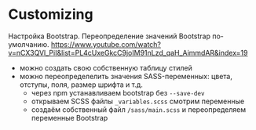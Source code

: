 # Customizing
Настройка Bootstrap. Переопределение значений Bootstrap по-умолчанию.
https://www.youtube.com/watch?v=nCX3QVl_PiI&list=PL4cUxeGkcC9joIM91nLzd_qaH_AimmdAR&index=19

- можно создать свою собственную таблицу стилей
- можно переопределелить значения SASS-переменных: цвета, отступы, поля, размер шрифта и т.д.
    - через npm устанавливаем bootstrap без `--save-dev`
    - открываем SCSS файлы `_variables.scss` смотрим переменные
    - создаём собственный файл `/sass/main.scss` и переопределяем переменные Bootstrap
